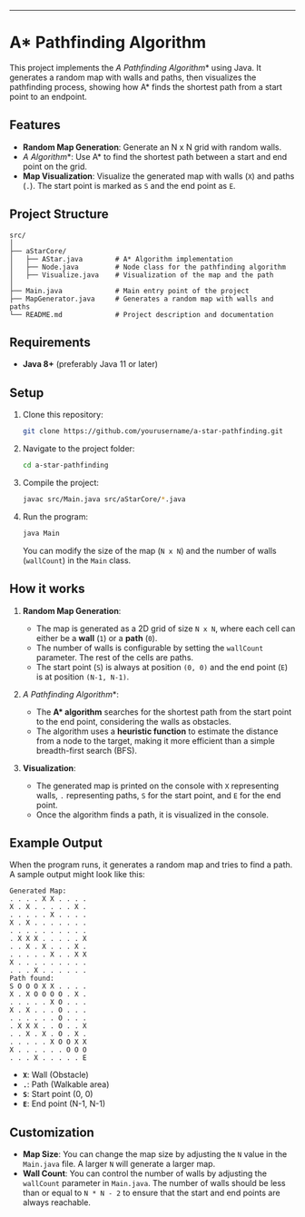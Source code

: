---

# A* Pathfinding Algorithm

This project implements the **A* Pathfinding Algorithm** using Java. It generates a random map with walls and paths, then visualizes the pathfinding process, showing how A* finds the shortest path from a start point to an endpoint.

## Features

- **Random Map Generation**: Generate an N x N grid with random walls.
- **A* Algorithm**: Use A* to find the shortest path between a start and end point on the grid.
- **Map Visualization**: Visualize the generated map with walls (`X`) and paths (`.`). The start point is marked as `S` and the end point as `E`.

## Project Structure

```
src/
│
├── aStarCore/
│   ├── AStar.java        # A* Algorithm implementation
│   ├── Node.java         # Node class for the pathfinding algorithm
│   ├── Visualize.java    # Visualization of the map and the path
│
├── Main.java             # Main entry point of the project
├── MapGenerator.java     # Generates a random map with walls and paths
└── README.md             # Project description and documentation
```

## Requirements

- **Java 8+** (preferably Java 11 or later)

## Setup

1. Clone this repository:

   ```bash
   git clone https://github.com/yourusername/a-star-pathfinding.git
   ```

2. Navigate to the project folder:

   ```bash
   cd a-star-pathfinding
   ```

3. Compile the project:

   ```bash
   javac src/Main.java src/aStarCore/*.java
   ```

4. Run the program:

   ```bash
   java Main
   ```

   You can modify the size of the map (`N x N`) and the number of walls (`wallCount`) in the `Main` class.

## How it works

1. **Random Map Generation**:
    - The map is generated as a 2D grid of size `N x N`, where each cell can either be a **wall** (`1`) or a **path** (`0`).
    - The number of walls is configurable by setting the `wallCount` parameter. The rest of the cells are paths.
    - The start point (`S`) is always at position `(0, 0)` and the end point (`E`) is at position `(N-1, N-1)`.

2. **A* Pathfinding Algorithm**:
    - The **A\* algorithm** searches for the shortest path from the start point to the end point, considering the walls as obstacles.
    - The algorithm uses a **heuristic function** to estimate the distance from a node to the target, making it more efficient than a simple breadth-first search (BFS).

3. **Visualization**:
    - The generated map is printed on the console with `X` representing walls, `.` representing paths, `S` for the start point, and `E` for the end point.
    - Once the algorithm finds a path, it is visualized in the console.

## Example Output

When the program runs, it generates a random map and tries to find a path. A sample output might look like this:

```plaintext
Generated Map:
. . . . X X . . . . 
X . X . . . . . X . 
. . . . . X . . . . 
X . X . . . . . . . 
. . . . . . . . . . 
. X X X . . . . . X 
. . X . X . . . X . 
. . . . . X . . X X 
X . . . . . . . . . 
. . . X . . . . . . 
Path found:
S O O O X X . . . . 
X . X O O O O . X . 
. . . . . X O . . . 
X . X . . . O . . . 
. . . . . . O . . . 
. X X X . . O . . X 
. . X . X . O . X . 
. . . . . X O O X X 
X . . . . . . O O O 
. . . X . . . . . E 
```

- **`X`**: Wall (Obstacle)
- **`.`**: Path (Walkable area)
- **`S`**: Start point (0, 0)
- **`E`**: End point (N-1, N-1)

## Customization

- **Map Size**: You can change the map size by adjusting the `N` value in the `Main.java` file. A larger `N` will generate a larger map.
- **Wall Count**: You can control the number of walls by adjusting the `wallCount` parameter in `Main.java`. The number of walls should be less than or equal to `N * N - 2` to ensure that the start and end points are always reachable.